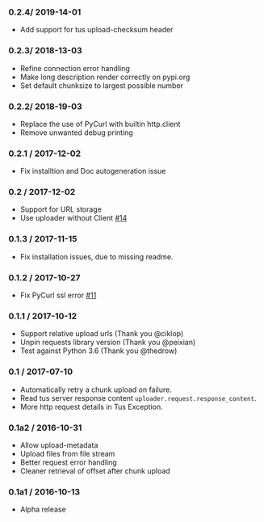 ### 0.2.4/ 2019-14-01 ###

* Add support for tus upload-checksum header

### 0.2.3/ 2018-13-03 ###

* Refine connection error handling
* Make long description render correctly on pypi.org
* Set default chunksize to largest possible number 

### 0.2.2/ 2018-19-03 ###

* Replace the use of PyCurl with builtin http.client
* Remove unwanted debug printing

### 0.2.1 / 2017-12-02 ###

* Fix installtion and Doc autogeneration issue

### 0.2 / 2017-12-02 ###

* Support for URL storage
* Use uploader without Client [#14](https://github.com/tus/tus-py-client/issues/14)

### 0.1.3 / 2017-11-15 ###

* Fix installation issues, due to missing readme.

### 0.1.2 / 2017-10-27 ###

* Fix PyCurl ssl error [#11](https://github.com/tus/tus-py-client/issues/11)

### 0.1.1 / 2017-10-12 ###

* Support relative upload urls (Thank you @ciklop)
* Unpin requests library version (Thank you @peixian)
* Test against Python 3.6 (Thank you @thedrow)

### 0.1 / 2017-07-10 ###

* Automatically retry a chunk upload on failure.
* Read tus server response content `uploader.request.response_content`.
* More http request details in Tus Exception.

### 0.1a2 / 2016-10-31 ###

* Allow upload-metadata
* Upload files from file stream
* Better request error handling
* Cleaner retrieval of offset after chunk upload

### 0.1a1 / 2016-10-13 ###

* Alpha release
